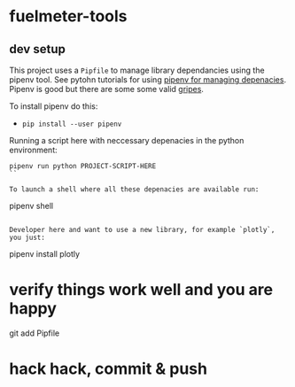 # fuelmeter-tools


## dev setup

This project uses a `Pipfile` to manage library dependancies using the pipenv
tool. See pytohn tutorials for using [pipenv for managing depenacies](https://packaging.python.org/tutorials/managing-dependencies/). Pipenv is good but there are some some valid [gripes](https://hynek.me/articles/python-app-deps-2018/).

To install pipenv do this:

* `pip install --user pipenv`

Running a script here with neccessary depenacies in the python environment:
```
pipenv run python PROJECT-SCRIPT-HERE
``

To launch a shell where all these depenacies are available run: 
```
pipenv shell
```

Developer here and want to use a new library, for example `plotly`, you just:
```
pipenv install plotly
# verify things work well and you are happy
git add Pipfile
# hack hack, commit & push
```

